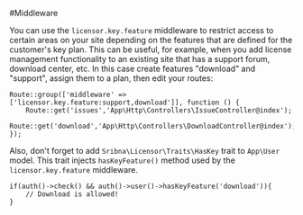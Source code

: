 #Middleware

You can use the `licensor.key.feature` middleware to restrict access to certain areas on your site
depending on the features that are defined for the customer's key plan. This can be useful, for example, when
you add license management functionality to an existing site that has a support forum, download center, etc.
In this case create features "download" and "support", assign them to a plan, then edit your routes:

    Route::group(['middleware' => ['licensor.key.feature:support,download']], function () {
        Route::get('issues','App\Http\Controllers\IssueController@index');
        Route::get('download','App\Http\Controllers\DownloadController@index');
    });

Also, don't forget to add `Sribna\Licensor\Traits\HasKey` trait to `App\User` model.
This trait injects `hasKeyFeature()` method used by the `licensor.key.feature` middleware.

    if(auth()->check() && auth()->user()->hasKeyFeature('download')){
        // Download is allowed!
    }
